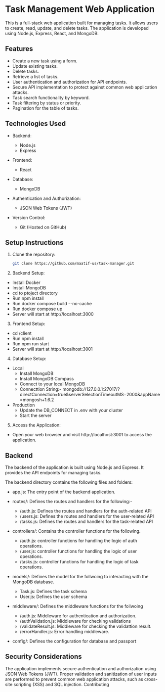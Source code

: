 # Task Management Web Application

This is a full-stack web application built for managing tasks. It allows users to create, read, update, and delete tasks. The application is developed using Node.js, Express, React, and MongoDB.

## Features

- Create a new task using a form.
- Update existing tasks.
- Delete tasks.
- Retrieve a list of tasks.
- User authentication and authorization for API endpoints.
- Secure API implementation to protect against common web application attacks.
- Task search functionality by keyword.
- Task filtering by status or priority.
- Pagination for the table of tasks.

## Technologies Used

- Backend:
  - Node.js
  - Express

- Frontend:
  - React

- Database:
  - MongoDB

- Authentication and Authorization:
  - JSON Web Tokens (JWT)

- Version Control:
  - Git (Hosted on GitHub)

## Setup Instructions

1. Clone the repository:
   ```bash
   git clone https://github.com/maatif-us/task-manager.git
2. Backend Setup:
  - Install Docker
  - Install MongoDB
  - cd to ptoject directory
  - Run npm install
  - Run docker compose build --no-cache
  - Run docker compose up
  - Server will start at http://localhost:3000
3. Frontend Setup:
  - cd /client
  - Run npm install
  - Run npm run start
  - Server will start at http://localhost:3001

4. Database Setup:
  - Local
    - Install MongoDB
    - Install MongoDB Compass
    - Connect to your local MongoDB
    - Connecttion String:- mongodb://127.0.0.1:27017/?directConnection=true&serverSelectionTimeoutMS=2000&appName=mongosh+1.6.2
  - Production
    - Update the DB_CONNECT in .env with your cluster
    - Start the server

5. Access the Application:

- Open your web browser and visit http://localhost:3001 to access the application.

## Backend
The backend of the application is built using Node.js and Express. It provides the API endpoints for managing tasks.

The backend directory contains the following files and folders:

- app.js: The entry point of the backend application.

- routes/: Defines the routes and handlers for the following:-
  - /auth.js: Defines the routes and handlers for the auth-related API
  - /users.js: Defines the routes and handlers for the user-related API
  - /tasks.js: Defines the routes and handlers for the task-related API

- controllers/: Contains the controller functions for the following.
  - /auth.js: controller functions for handling the logic of auth operations.
  - /user.js: controller functions for handling the logic of user operations.
  - /tasks.js: controller functions for handling the logic of task operations.

- models/: Defines the model for the follwoing to interacting with the MongoDB database.
  - Task.js: Defines the task schema
  - User.js: Defines the user schema

- middleware/: Defines the middleware functions for the follwoing
  - /auth.js: Middleware for authentication and authorization.
  - /authValidation.js: Middleware for checking validations
  - /validateResult.js: Middleware for checking the validattion result.
  - /errorHandler.js: Error handling middleware.
- config/: Defines the configuration for database and passport

## Security Considerations
The application implements secure authentication and authorization using JSON Web Tokens (JWT).
Proper validation and sanitization of user inputs are performed to prevent common web application attacks, such as cross-site scripting (XSS) and SQL injection.
Contributing
